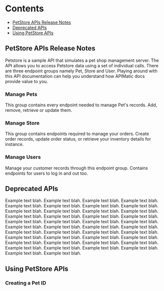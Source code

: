 # Contents
- [PetStore APIs Release Notes](#petstore-apis-release-notes)
- [Deprecated APIs](#deprecated-apis)
- [Using PetStore APIs](#using-petstore-apis)

## PetStore APIs Release Notes
Petstore is a sample API that simulates a pet shop management server. The API allows you to access Petstore data using a set of individual calls. There are three endpoint groups namely Pet, Store and User. Playing around with this API documentation can help you understand how APIMatic docs provide value to you.

### Manage Pets
This group contains every endpoint needed to manage Pet's records. Add, remove, retrieve or update them.

### Manage Store
This group contains endpoints required to manage your orders. Create order records, update order status, or retrieve your inventory details for instance.

### Manage Users
Manage your customer records through this endpoint group. Contains endpoints for users to log in and out too.

## Deprecated APIs
Example text blah. Example text blah. Example text blah. Example text blah. 
Example text blah. Example text blah. Example text blah. Example text blah. 
Example text blah. Example text blah. Example text blah. Example text blah. 
Example text blah. Example text blah. 
Example text blah. Example text blah. Example text blah. Example text blah. 
Example text blah. Example text blah. Example text blah. Example text blah. 
Example text blah. Example text blah. Example text blah. Example text blah. 
Example text blah. Example text blah. 
Example text blah. Example text blah. Example text blah. Example text blah. 
Example text blah. Example text blah. Example text blah. Example text blah. 
Example text blah. Example text blah. Example text blah. Example text blah. 
Example text blah. Example text blah. 

## Using PetStore APIs
### Creating a Pet ID
